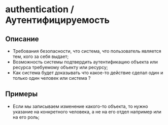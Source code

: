 
# authentication / Аутентифицируемость
## Описание
- Требования безопасности, что система, что пользователь является тем, кого за себя выдает;
- Возможность системы подтвердить аутентификацию объекта или ресурса требуемому объекту или ресурсу;
- Как система будет доказывать что какое-то действие сделал один и только один человек или система ?
## Примеры
- Если мы записываем изменение какого-то объекта, то нужно указание на конкретного человека, а не на его отдел например или на его роль;